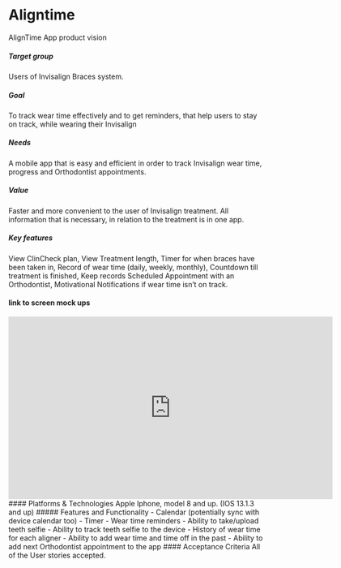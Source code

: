 # Aligntime
AlignTime App product vision

##### Target group
Users of Invisalign Braces system.
##### Goal
To track wear time effectively and to get reminders, that help users to stay on track, while wearing their Invisalign
##### Needs 
A mobile app that is easy and efficient in order to track Invisalign wear time, progress and Orthodontist appointments.
##### Value 
Faster and more convenient to the user of Invisalign treatment. All information that is necessary, in relation to the treatment is in one app. 
##### Key features 
View ClinCheck plan, View Treatment length, Timer for when braces have been taken in, Record of wear time (daily, weekly, monthly), Countdown till treatment is finished, Keep records Scheduled Appointment with an Orthodontist, Motivational Notifications if wear time isn’t on track.
#### link to screen mock ups 
<iframe width="640" height="360" src="https://miro.com/app/embed/o9J_kwe-zPc=/?&pres=1&animate=1" frameborder="0" scrolling="no" allowfullscreen></iframe>
#### Platforms & Technologies
Apple Iphone, model 8 and up. (IOS 13.1.3 and up)
##### Features and Functionality
-	Calendar (potentially sync with device calendar too)
-	Timer
-	Wear time reminders 
-	Ability to take/upload teeth selfie
-	Ability to track teeth selfie to the device
-	History of wear time for each aligner
-	Ability to add wear time and time off in the past 
-	Ability to add next Orthodontist appointment to the app
#### Acceptance Criteria
All of the User stories accepted.


